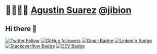 # 👨‍💻👨‍🔬 [Agustin Suarez](https://hackthedad.com) [@jibion](https://hackthedad.com)

## Hi there 👋

[![Twitter Follow](https://img.shields.io/twitter/follow/Solitur?style=social)](https://twitter.com/intent/follow?screen_name=jibion)
[![GitHub followers](https://img.shields.io/github/followers/jibion?label=Follow&style=social)](https://github.com/jibion/?tab=follow)
[![Gmail Badge](https://img.shields.io/badge/-jibion-c14438?style=social&logo=Gmail&logoColor=red&link=mailto:jibion@gmail.com)](mailto:jibion@gmail.com)
[![LinkedIn Badge](https://img.shields.io/badge/-LinkedIn-blue?style=social&logo=Linkedin&logoColor=blue&link=https://www.linkedin.com/in/analista-digital/)](https://www.linkedin.com/in/analista-digital/)
[![Stackoverflow Badge](https://img.shields.io/badge/Stack_Overflow-FE7A16?style=social&logo=stack-overflow&logoColor=orange)](https://www.linkedin.com/in/analista-digital/)
[![DEV Badge](https://img.shields.io/badge/-DEV-c14438?style=social&logo=Dev.to&logoColor=black&link=https://dev.to/jibion)](https://dev.to/jibion)

<!--
**jibion/jibion** is a ✨ _special_ ✨ repository because its `README.md` (this file) appears on your GitHub profile.

Here are some ideas to get you started:

- 🔭 I’m currently working on ...
- 🌱 I’m currently learning ...
- 👯 I’m looking to collaborate on ...
- 🤔 I’m looking for help with ...
- 💬 Ask me about ...
- 📫 How to reach me: ...
- 😄 Pronouns: ...
- ⚡ Fun fact: ...
-->
